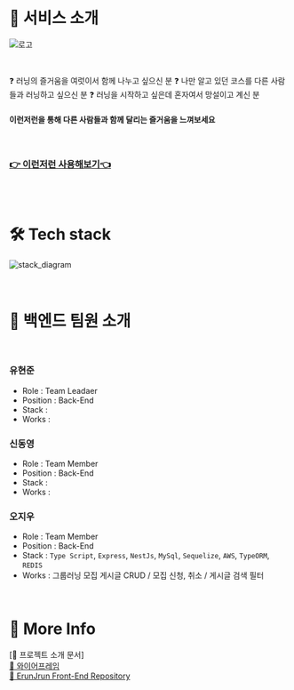 # 🏃‍ 서비스 소개

![로고](https://www.erunjrun.com/static/media/courseFeedBanner.d47ef9d9e054266fd205.png)

</br>

❓ 러닝의 즐거움을 여럿이서 함께 나누고 싶으신 분
❓ 나만 알고 있던 코스를 다른 사람들과 러닝하고 싶으신 분
❓ 러닝을 시작하고 싶은데 혼자여서 망설이고 계신 분

#### 이런저런을 통해 다른 사람들과 함께 달리는 즐거움을 느껴보세요

<br/>

### [👉 이런저런 사용해보기👈](https://www.erunjrun.com/)

<br/>
<br/>

# 🛠 Tech stack
![stack_diagram](https://s3.us-west-2.amazonaws.com/secure.notion-static.com/53fffc65-cf16-4074-9421-2c9dfda7bf69/%EC%84%9C%EB%B9%84%EC%8A%A4%EC%95%84%ED%82%A4%ED%85%8D%EC%B2%98_%EC%B4%88%EC%95%88.png?X-Amz-Algorithm=AWS4-HMAC-SHA256&X-Amz-Content-Sha256=UNSIGNED-PAYLOAD&X-Amz-Credential=AKIAT73L2G45EIPT3X45%2F20220530%2Fus-west-2%2Fs3%2Faws4_request&X-Amz-Date=20220530T020109Z&X-Amz-Expires=86400&X-Amz-Signature=6ea9fce77db9b460fee097a3a1cba6bdee8cad195313d7bf61d1e86a0467cd18&X-Amz-SignedHeaders=host&response-content-disposition=filename%20%3D%22%25EC%2584%259C%25EB%25B9%2584%25EC%258A%25A4%25EC%2595%2584%25ED%2582%25A4%25ED%2585%258D%25EC%25B2%2598_%25EC%25B4%2588%25EC%2595%2588.png%22&x-id=GetObject)

<br/>

# 🌟 백엔드 팀원 소개

<br/>

### 유현준
* Role : Team Leadaer
* Position : Back-End
* Stack : 
* Works : 
### 신동영
* Role : Team Member
* Position : Back-End
* Stack : 
* Works : 
### 오지우
* Role : Team Member
* Position : Back-End
* Stack : `Type Script`, `Express`, `NestJs`, `MySql`, `Sequelize`, `AWS`, `TypeORM`, `REDIS`
* Works : 그룹러닝 모집 게시글 CRUD / 모집 신청, 취소 / 게시글 검색 필터

<br/>

# 🌸 More Info

[🌿 프로젝트 소개 문서]
<br/>
[💾 와이어프레임](https://www.figma.com/file/KHfXRCNHENbZ7PBS1DYT7O/%EC%9D%B4RUN%EC%A0%80RUN?node-id=0%3A1)
<br/>
[🔐 ErunJrun Front-End Repository](https://github.com/ErunJrun/ErunJrun_FE)
<br/>
